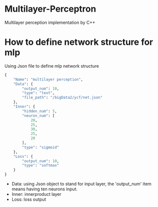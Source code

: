 # Multilayer-Perceptron
Multilayer perception implementation by C++

# How to define network structure for mlp

Using Json file to define mlp network structure

```Python
{
	"Name": "multilayer perception",
	"Data": {
		"output_num": 10,
		"type": "text",
		"file_path": "/bigData2/ycf/net.json"
	},
	"Inner": {
		"hidden_num": 5,
		"neuron_num": [
			20,
			25,
			30,
			25,
			20
		],
		"type": "sigmoid"
	},
	"Loss": {
		"output_num": 10,
		"type": "softmax"
	}
}
```

* Data: using Json object to stand for input layer, the 'output_num' item means having ten neurons input.
* Inner: innerproduct layer
* Loss: loss output

